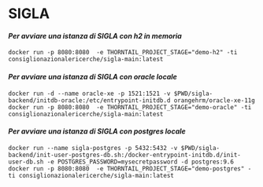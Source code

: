 SIGLA
===

#### _Per avviare una istanza di SIGLA con h2 in memoria_ 
```
docker run -p 8080:8080  -e THORNTAIL_PROJECT_STAGE="demo-h2" -ti consiglionazionalericerche/sigla-main:latest
```
#### _Per avviare una istanza di SIGLA con oracle locale_ 
```
docker run -d --name oracle-xe -p 1521:1521 -v $PWD/sigla-backend/initdb-oracle:/etc/entrypoint-initdb.d orangehrm/oracle-xe-11g
docker run -p 8080:8080  -e THORNTAIL_PROJECT_STAGE="demo-oracle" -ti consiglionazionalericerche/sigla-main:latest
```
#### _Per avviare una istanza di SIGLA con postgres locale_
```
docker run --name sigla-postgres -p 5432:5432 -v $PWD/sigla-backend/init-user-postgres-db.sh:/docker-entrypoint-initdb.d/init-user-db.sh -e POSTGRES_PASSWORD=mysecretpassword -d postgres:9.6
docker run -p 8080:8080  -e THORNTAIL_PROJECT_STAGE="demo-postgres" -ti consiglionazionalericerche/sigla-main:latest
```
